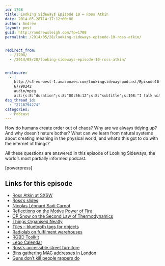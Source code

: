 ```yaml
---
id: 1708
title: Looking Sideways Episode 10 — Ross Atkin
date: 2014-05-28T14:17:12+00:00
author: Andrew
layout: post
guid: http://andrewsleigh.com/?p=1708
permalink: /2014/05/28/looking-sideways-episode-10-ross-atkin/


redirect_from:
  - /1708/
  - /2014/05/28/looking-sideways-episode-10-ross-atkin/


enclosure:
  - |
    http://s3-eu-west-1.amazonaws.com/lookingsidewayspodcast/Episode10-Ross_Atkin.mp3
    67790242
    audio/mpeg
    a:3:{s:8:"duration";s:8:"00:56:12";s:8:"subtitle";s:108:"I talk with designer and engineer, Ross Atkin, about entropy, chaos, tidying up, and the internet of things.";s:8:"keywords";s:82:"entropy, iot, internet of things, thermodynamics, design, chaos, order, tidying up";}
dsq_thread_id:
  - "2718794274"
categories:
  - Podcast
---
```

How do humans create order out of chaos? Why are we always tidying up? And why doesn’t nature bother? What can we learn from natural systems about creating meaning in the physical world, and what’s this got to do with the internet of things? <!--more-->

All these questions are answered in this episode of Looking Sideways, the world’s most partially informed podcast.

<div class="podcast_player">
  [powerpress]
</div>

## Links for this episode

  * [Ross Atkin at SXSW](http://schedule.sxsw.com/2014/events/event_IAP22490)
  * [Ross&#8217;s slides](http://www.rossatkin.com/sxsw14talk)
  * [Nicolas Léonard Sadi Carnot](http://en.wikipedia.org/wiki/Nicolas_Léonard_Sadi_Carnot)
  * [Reflections on the Motive Power of Fire](http://en.wikipedia.org/wiki/Reflections_on_the_Motive_Power_of_Fire)
  * [CP Snow on the Second Law of Thermodynamics](http://en.wikipedia.org/wiki/The_Two_Cultures)
  * [Things Organised Neatly](http://thingsorganizedneatly.tumblr.com)
  * [Tiles &#8211; bluetooth tags for objects](http://www.thetileapp.com)
  * [Radiolab on fulfilment warehouses](http://www.radiolab.org/story/brown-box/)
  * [RGBD Toolkit](http://www.rgbdtoolkit.com)
  * [Lego Calendar](http://vitaminsdesign.com/projects/lego-calendar/)
  * [Ross&#8217;s accessible street furniture](http://www.rossatkin.com/sightline/)
  * [Bins gathering MAC addresses in London](http://www.wired.co.uk/news/archive/2013-08/09/recycling-bins-are-watching-you)
  * [Guns don’t kill people rappers do](https://www.youtube.com/watch?v=VXzFp1lshBE&feature=kp)